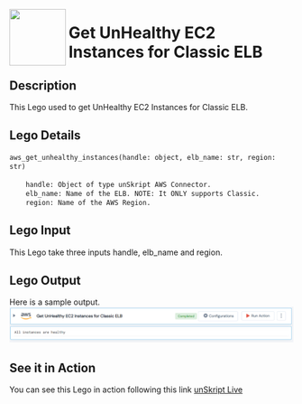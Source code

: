 [<img align="left" src="https://unskript.com/assets/favicon.png" width="100" height="100" style="padding-right: 5px">](https://unskript.com/assets/favicon.png) 
<h1>Get UnHealthy EC2 Instances for Classic ELB </h1>

## Description
This Lego used to get UnHealthy EC2 Instances for Classic ELB.


## Lego Details

    aws_get_unhealthy_instances(handle: object, elb_name: str, region: str)

        handle: Object of type unSkript AWS Connector.
        elb_name: Name of the ELB. NOTE: It ONLY supports Classic.
        region: Name of the AWS Region.
## Lego Input

This Lego take three inputs handle, elb_name and region.


## Lego Output
Here is a sample output.
<img src="./1.png">


## See it in Action

You can see this Lego in action following this link [unSkript Live](https://us.app.unskript.io)